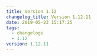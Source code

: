 ```yaml
---
title: Version 1.12
changelog_title: Version 1.12.11
date: 2019-05-23 15:17:25
tags:
  - changelogs
  - 1.12
version: 1.12.11
---
```


<script src="https://gist.github.com/spinnaker-release/add79934575d84ed525d231f71d84dd3.js"/>
